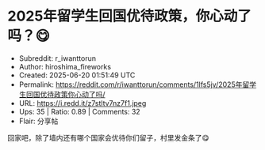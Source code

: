 # 2025年留学生回国优待政策，你心动了吗？😋

- Subreddit: r_iwanttorun
- Author: hiroshima_fireworks
- Created: 2025-06-20 01:51:49 UTC
- Permalink: https://reddit.com/r/iwanttorun/comments/1lfs5jv/2025年留学生回国优待政策你心动了吗/
- URL: https://i.redd.it/z7stltv7nz7f1.jpeg
- Ups: 35 | Ratio: 0.89 | Comments: 32
- Flair: 分享帖


回家吧，除了墙内还有哪个国家会优待你们留子，村里发金条了😋


